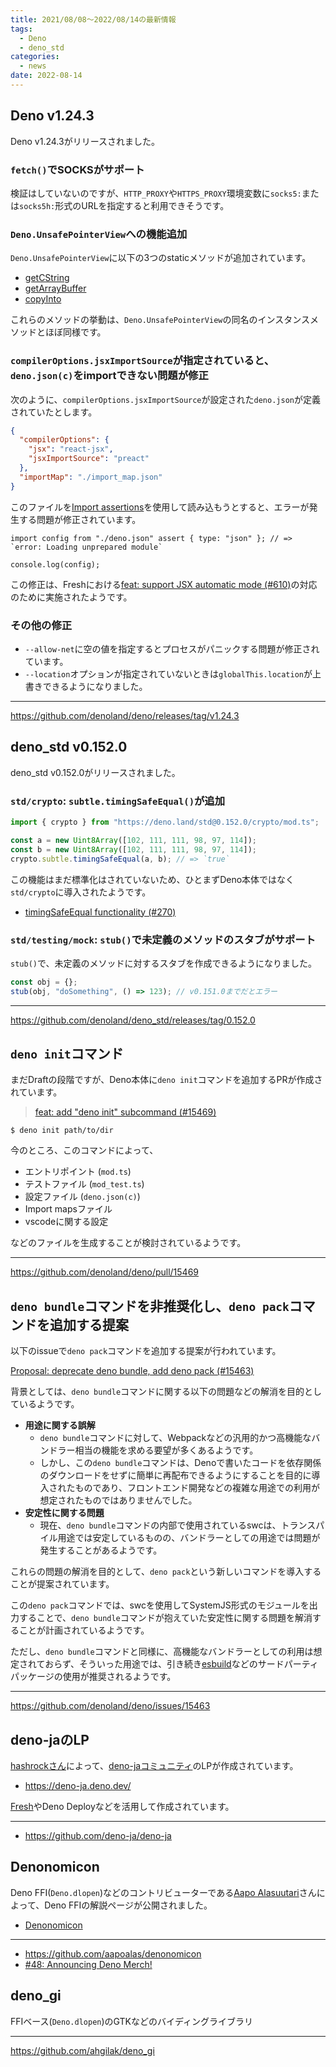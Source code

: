 ```yaml
---
title: 2021/08/08〜2022/08/14の最新情報
tags:
  - Deno
  - deno_std
categories:
  - news
date: 2022-08-14
---
```


## Deno v1.24.3

Deno v1.24.3がリリースされました。

### `fetch()`でSOCKSがサポート

検証はしていないのですが、`HTTP_PROXY`や`HTTPS_PROXY`環境変数に`socks5:`または`socks5h:`形式のURLを指定すると利用できそうです。

### `Deno.UnsafePointerView`への機能追加

`Deno.UnsafePointerView`に以下の3つのstaticメソッドが追加されています。

- [getCString](https://doc.deno.land/https://raw.githubusercontent.com/denoland/deno/v1.24.3/cli/dts/lib.deno.unstable.d.ts/~/Deno.UnsafePointerView#getCString)
- [getArrayBuffer](https://doc.deno.land/https://raw.githubusercontent.com/denoland/deno/v1.24.3/cli/dts/lib.deno.unstable.d.ts/~/Deno.UnsafePointerView#getArrayBuffer)
- [copyInto](https://doc.deno.land/https://raw.githubusercontent.com/denoland/deno/v1.24.3/cli/dts/lib.deno.unstable.d.ts/~/Deno.UnsafePointerView#copyInto)

これらのメソッドの挙動は、`Deno.UnsafePointerView`の同名のインスタンスメソッドとほぼ同様です。

### `compilerOptions.jsxImportSource`が指定されていると、`deno.json(c)`をimportできない問題が修正

次のように、`compilerOptions.jsxImportSource`が設定された`deno.json`が定義されていたとします。
    
```json
{
  "compilerOptions": {
    "jsx": "react-jsx",
    "jsxImportSource": "preact"
  },
  "importMap": "./import_map.json"
}
```

このファイルを[Import assertions](https://github.com/tc39/proposal-import-assertions)を使用して読み込もうとすると、エラーが発生する問題が修正されています。

```tsx
import config from "./deno.json" assert { type: "json" }; // => `error: Loading unprepared module`

console.log(config);
```

この修正は、Freshにおける[feat: support JSX automatic mode (#610)](https://github.com/denoland/fresh/pull/610)の対応のために実施されたようです。

### その他の修正
    
- `--allow-net`に空の値を指定するとプロセスがパニックする問題が修正されています。
- `--location`オプションが指定されていないときは`globalThis.location`が上書きできるようになりました。

---

https://github.com/denoland/deno/releases/tag/v1.24.3

## deno_std v0.152.0

deno_std v0.152.0がリリースされました。

### `std/crypto`: `subtle.timingSafeEqual()`が追加

```typescript
import { crypto } from "https://deno.land/std@0.152.0/crypto/mod.ts";

const a = new Uint8Array([102, 111, 111, 98, 97, 114]);
const b = new Uint8Array([102, 111, 111, 98, 97, 114]);
crypto.subtle.timingSafeEqual(a, b); // => `true`
```

この機能はまだ標準化はされていないため、ひとまずDeno本体ではなく`std/crypto`に導入されたようです。

- [timingSafeEqual functionality (#270)](https://github.com/w3c/webcrypto/issues/270)

### `std/testing/mock`: `stub()`で未定義のメソッドのスタブがサポート

`stub()`で、未定義のメソッドに対するスタブを作成できるようになりました。
    
```typescript
const obj = {};
stub(obj, "doSomething", () => 123); // v0.151.0までだとエラー
```

---

https://github.com/denoland/deno_std/releases/tag/0.152.0

## `deno init`コマンド

まだDraftの段階ですが、Deno本体に`deno init`コマンドを追加するPRが作成されています。

> [feat: add "deno init" subcommand (#15469)](https://github.com/denoland/deno/pull/15469)

```shell
$ deno init path/to/dir
```

今のところ、このコマンドによって、

- エントリポイント (`mod.ts`)
- テストファイル (`mod_test.ts`)
- 設定ファイル (`deno.json(c)`)
- Import mapsファイル
- vscodeに関する設定

などのファイルを生成することが検討されているようです。

---

https://github.com/denoland/deno/pull/15469

## `deno bundle`コマンドを非推奨化し、`deno pack`コマンドを追加する提案

以下のissueで`deno pack`コマンドを追加する提案が行われています。

[Proposal: deprecate deno bundle, add deno pack (#15463)](https://github.com/denoland/deno/issues/15463)

背景としては、`deno bundle`コマンドに関する以下の問題などの解消を目的としているようです。

- **用途に関する誤解**
  - `deno bundle`コマンドに対して、Webpackなどの汎用的かつ高機能なバンドラー相当の機能を求める要望が多くあるようです。
  - しかし、この`deno bundle`コマンドは、Denoで書いたコードを依存関係のダウンロードをせずに簡単に再配布できるようにすることを目的に導入されたものであり、フロントエンド開発などの複雑な用途での利用が想定されたものではありませんでした。
- **安定性に関する問題**
  - 現在、`deno bundle`コマンドの内部で使用されているswcは、トランスパイル用途では安定しているものの、バンドラーとしての用途では問題が発生することがあるようです。

これらの問題の解消を目的として、`deno pack`という新しいコマンドを導入することが提案されています。

この`deno pack`コマンドでは、swcを使用してSystemJS形式のモジュールを出力することで、`deno bundle`コマンドが抱えていた安定性に関する問題を解消することが計画されているようです。

ただし、`deno bundle`コマンドと同様に、高機能なバンドラーとしての利用は想定されておらず、そういった用途では、引き続き[esbuild](https://deno.land/x/esbuild)などのサードパーティパッケージの使用が推奨されるようです。

---

https://github.com/denoland/deno/issues/15463

## deno-jaのLP

[hashrockさん](https://github.com/hashrock)によって、[deno-jaコミュニティ](https://scrapbox.io/deno-ja/)のLPが作成されています。

- https://deno-ja.deno.dev/

[Fresh](https://github.com/denoland/fresh)やDeno Deployなどを活用して作成されています。

---

- https://github.com/deno-ja/deno-ja

## Denonomicon

Deno FFI(`Deno.dlopen`)などのコントリビューターである[Aapo Alasuutari](https://github.com/aapoalas/denonomicon)さんによって、Deno FFIの解説ページが公開されました。

- [Denonomicon](https://denonomicon.deno.dev/introduction)

---

- https://github.com/aapoalas/denonomicon
- [#48: Announcing Deno Merch!](https://deno.news/archive/48-announcing-deno-merch)

## deno_gi

FFIベース(`Deno.dlopen`)のGTKなどのバイディングライブラリ

---

https://github.com/ahgilak/deno_gi

